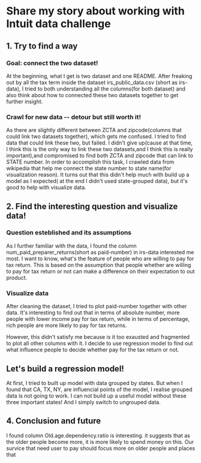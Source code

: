 # Share my story about working with Intuit data challenge

## 1. Try to find a way

### Goal: connect the two dataset!
At the beginning, what I get is two dataset and one README. After freaking out by all the tax term inside the dataset irs_public_data.csv (short as irs-data), I tried to both understanding all the columns(for both dataset) and also think about how to connected these two datasets together to get further insight.

### Crawl for new data -- detour but still worth it!
As there are slightly different between ZCTA and zipcode(columns that could link two datasets together), which gets me confused. I tried to find data that could link these two, but failed. I didn't give up(cause at that time, I think this is the only way to link these two datasets,and I think this is really important),and compromised to find both ZCTA and zipcode that can link to STATE number. In order to accomplish this task, I crawled data from wikipedia that help me connect the state number to state name(for visualization reason). It turns out that this didn't help much with build up a model as I expected( at the end I didn't used state-grouped data), but it's good to help with visualize data.

## 2. Find the interesting question and visualize data!

### Question esteblished and its assumptions
As I further familiar with the data, I found the column num_paid_preparer_returns(short as paid-number) in irs-data interested me most.  I want to know, what's the feature of people who are willing to pay for tax return. This is based on the assumption that people whether are willing to pay for tax return or not can make a difference on their expectation to out product.

### Visualize data
After cleaning the dataset, I tried to plot paid-number together with other data. It's interesting to find out that in terms of absolute number, more people with lower income pay for tax return, while in terms of percentage, rich people are more likely to pay for tax returns.

However, this didn't satisfy me because is it too exausted and fragmented to plot all other columns with it. I decide to use regression model to find out what influence people to decide whether pay for the tax return or not.

## Let's build a regression model!

At first, I tried to built up model with data grouped by states. But when I found that CA, TX, NY, are influencial points of the model, I realise grouped data is not going to work. I can not build up a useful model without these three important states! And I simply switch to ungrouped data.

## 4. Conclusion and future
I found column Old.age.dependency.ratio is interesting. it suggests that as the older people become more, it is more likely to spend money on this. Our survice that need user to pay should focus more on older people and places that 
